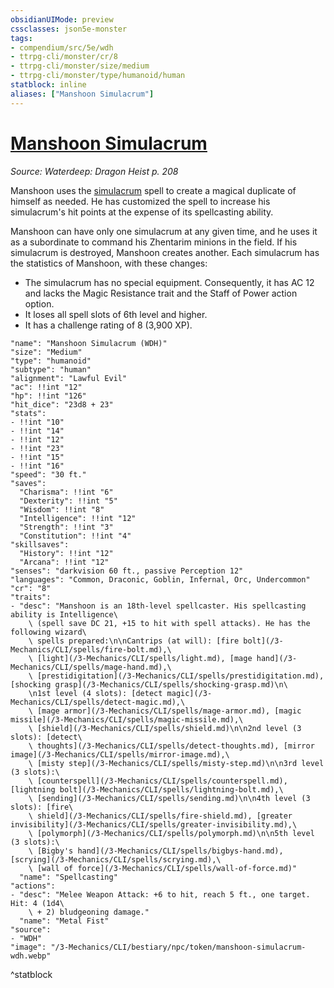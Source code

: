 ```yaml
---
obsidianUIMode: preview
cssclasses: json5e-monster
tags:
- compendium/src/5e/wdh
- ttrpg-cli/monster/cr/8
- ttrpg-cli/monster/size/medium
- ttrpg-cli/monster/type/humanoid/human
statblock: inline
aliases: ["Manshoon Simulacrum"]
---
```

# [Manshoon Simulacrum](3-Mechanics\CLI\bestiary\npc/manshoon-simulacrum-wdh.md)
*Source: Waterdeep: Dragon Heist p. 208*  

Manshoon uses the [simulacrum](/3-Mechanics/CLI/spells/simulacrum.md) spell to create a magical duplicate of himself as needed. He has customized the spell to increase his simulacrum's hit points at the expense of its spellcasting ability.

Manshoon can have only one simulacrum at any given time, and he uses it as a subordinate to command his Zhentarim minions in the field. If his simulacrum is destroyed, Manshoon creates another. Each simulacrum has the statistics of Manshoon, with these changes:

- The simulacrum has no special equipment. Consequently, it has AC 12 and lacks the Magic Resistance trait and the Staff of Power action option.  
- It loses all spell slots of 6th level and higher.  
- It has a challenge rating of 8 (3,900 XP).  

```statblock
"name": "Manshoon Simulacrum (WDH)"
"size": "Medium"
"type": "humanoid"
"subtype": "human"
"alignment": "Lawful Evil"
"ac": !!int "12"
"hp": !!int "126"
"hit_dice": "23d8 + 23"
"stats":
- !!int "10"
- !!int "14"
- !!int "12"
- !!int "23"
- !!int "15"
- !!int "16"
"speed": "30 ft."
"saves":
  "Charisma": !!int "6"
  "Dexterity": !!int "5"
  "Wisdom": !!int "8"
  "Intelligence": !!int "12"
  "Strength": !!int "3"
  "Constitution": !!int "4"
"skillsaves":
  "History": !!int "12"
  "Arcana": !!int "12"
"senses": "darkvision 60 ft., passive Perception 12"
"languages": "Common, Draconic, Goblin, Infernal, Orc, Undercommon"
"cr": "8"
"traits":
- "desc": "Manshoon is an 18th-level spellcaster. His spellcasting ability is Intelligence\
    \ (spell save DC 21, +15 to hit with spell attacks). He has the following wizard\
    \ spells prepared:\n\nCantrips (at will): [fire bolt](/3-Mechanics/CLI/spells/fire-bolt.md),\
    \ [light](/3-Mechanics/CLI/spells/light.md), [mage hand](/3-Mechanics/CLI/spells/mage-hand.md),\
    \ [prestidigitation](/3-Mechanics/CLI/spells/prestidigitation.md), [shocking grasp](/3-Mechanics/CLI/spells/shocking-grasp.md)\n\
    \n1st level (4 slots): [detect magic](/3-Mechanics/CLI/spells/detect-magic.md),\
    \ [mage armor](/3-Mechanics/CLI/spells/mage-armor.md), [magic missile](/3-Mechanics/CLI/spells/magic-missile.md),\
    \ [shield](/3-Mechanics/CLI/spells/shield.md)\n\n2nd level (3 slots): [detect\
    \ thoughts](/3-Mechanics/CLI/spells/detect-thoughts.md), [mirror image](/3-Mechanics/CLI/spells/mirror-image.md),\
    \ [misty step](/3-Mechanics/CLI/spells/misty-step.md)\n\n3rd level (3 slots):\
    \ [counterspell](/3-Mechanics/CLI/spells/counterspell.md), [lightning bolt](/3-Mechanics/CLI/spells/lightning-bolt.md),\
    \ [sending](/3-Mechanics/CLI/spells/sending.md)\n\n4th level (3 slots): [fire\
    \ shield](/3-Mechanics/CLI/spells/fire-shield.md), [greater invisibility](/3-Mechanics/CLI/spells/greater-invisibility.md),\
    \ [polymorph](/3-Mechanics/CLI/spells/polymorph.md)\n\n5th level (3 slots):\
    \ [Bigby's hand](/3-Mechanics/CLI/spells/bigbys-hand.md), [scrying](/3-Mechanics/CLI/spells/scrying.md),\
    \ [wall of force](/3-Mechanics/CLI/spells/wall-of-force.md)"
  "name": "Spellcasting"
"actions":
- "desc": "Melee Weapon Attack: +6 to hit, reach 5 ft., one target. Hit: 4 (1d4\
    \ + 2) bludgeoning damage."
  "name": "Metal Fist"
"source":
- "WDH"
"image": "/3-Mechanics/CLI/bestiary/npc/token/manshoon-simulacrum-wdh.webp"
```
^statblock